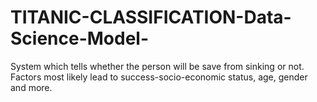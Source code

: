 # TITANIC-CLASSIFICATION-Data-Science-Model-
System which tells whether the person will be save from sinking or not. Factors most likely lead to success-socio-economic status, age, gender and more.
